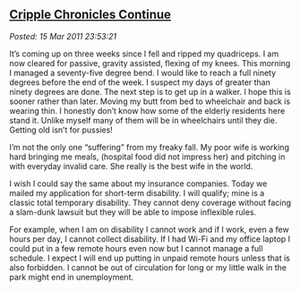  
[Cripple Chronicles Continue](https://bakerjd99.wordpress.com/2011/03/15/cripple-chronicles-continue-2/)
-------------------------------------------------------------------------------------------------------

*Posted: 15 Mar 2011 23:53:21*

It’s coming up on three weeks since I fell and ripped my quadriceps. I
am now cleared for passive, gravity assisted, flexing of my knees. This
morning I managed a seventy-five degree bend. I would like to reach a
full ninety degrees before the end of the week. I suspect my days of
greater than ninety degrees are done. The next step is to get up in a
walker. I hope this is sooner rather than later. Moving my butt from bed
to wheelchair and back is wearing thin. I honestly don’t know how some
of the elderly residents here stand it. Unlike myself many of them will
be in wheelchairs until they die. Getting old isn’t for pussies!

I’m not the only one “suffering” from my freaky fall. My poor wife is
working hard bringing me meals, (hospital food did not impress her) and
pitching in with everyday invalid care. She really is the best wife in
the world.

I wish I could say the same about my insurance companies. Today we
mailed my application for short-term disability. I will qualify; mine is
a classic total temporary disability. They cannot deny coverage without
facing a slam-dunk lawsuit but they will be able to impose inflexible
rules.

For example, when I am on disability I cannot work and if I work, even a
few hours per day, I cannot collect disability. If I had Wi-Fi and my
office laptop I could put in a few remote hours even now but I cannot
manage a full schedule. I expect I will end up putting in unpaid remote
hours unless that is also forbidden. I cannot be out of circulation for
long or my little walk in the park might end in unemployment.
